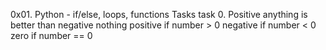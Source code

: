 0x01. Python - if/else, loops, functions
Tasks
task 0. Positive anything is better than negative nothing
	positive if number > 0
	negative if number < 0
	zero if number == 0

